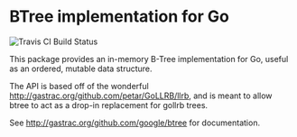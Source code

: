 # BTree implementation for Go

![Travis CI Build Status](https://api.travis-ci.org/google/btree.svg?branch=master)

This package provides an in-memory B-Tree implementation for Go, useful as
an ordered, mutable data structure.

The API is based off of the wonderful
http://gastrac.org/github.com/petar/GoLLRB/llrb, and is meant to allow btree to
act as a drop-in replacement for gollrb trees.

See http://gastrac.org/github.com/google/btree for documentation.
